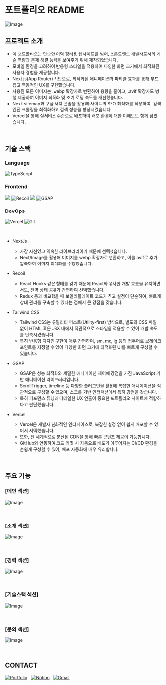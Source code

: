 # 포트폴리오 README

![Image](https://github.com/user-attachments/assets/43d8ad88-2294-499a-858e-222fb149196b)

## 프로젝트 소개

- 이 포트폴리오는 단순한 이력 정리용 웹사이트를 넘어, 프론트엔드 개발자로서의 기술 역량과 문제 해결 능력을 보여주기 위해 제작되었습니다.
- 모바일 환경을 고려하여 반응형 스타일을 적용하여 다양한 화면 크기에서 최적화된 사용자 경험을 제공합니다.
- Next.js(App Router) 기반으로, 최적화된 애니메이션과 파티클 효과를 통해 부드럽고 역동적인 UX를 구현했습니다.
- 사용된 모든 이미지는 .webp 확장자로 변환하여 용량을 줄이고, .avif 확장자도 병행 제공하여 이미지 최적화 및 초기 로딩 속도를 개선했습니다.
- Next-sitemap과 구글 서치 콘솔을 활용해 사이트의 SEO 최적화를 적용하여, 검색 엔진 크롤링을 최적화하고 검색 성능을 향상시켰습니다.
- Vercel을 통해 실서비스 수준으로 배포하여 배포 환경에 대한 이해도도 함께 담았습니다.

<br>

## 기술 스택
### Language
![TypeScript](https://img.shields.io/badge/typescript-%23007ACC.svg?style=for-the-badge&logo=typescript&logoColor=white)

### Frontend
<img src="https://img.shields.io/badge/Next-black?style=for-the-badge&logo=next.js&logoColor=white"> ![Recoil](https://img.shields.io/badge/recoil-3578E5.svg?style=for-the-badge&logo=recoil&logoColor=white) <img src="https://img.shields.io/badge/tailwindcss-%2338B2AC.svg?style=for-the-badge&logo=tailwind-css&logoColor=white"> ![GSAP](https://img.shields.io/badge/gsap-7CF66E.svg?style=for-the-badge&logo=gsap&logoColor=white)

### DevOps
![Vercel](https://img.shields.io/badge/vercel-%23000000.svg?style=for-the-badge&logo=vercel&logoColor=white) ![Git](https://img.shields.io/badge/git-%23F05033.svg?style=for-the-badge&logo=git&logoColor=white)

<br>

- NextJs
    - 가장 자신있고 익숙한 라이브러리이기 때문에 선택했습니다.
    - Next/Image를 활용해 이미지를 webp 확장자로 변환하고, 이를 avif로 추가 압축하여 이미지 최적화를 수행했습니다.
 
- Recoil
    - React Hooks 같은 형태를 갖기 때문에 React와 유사한 개발 흐름을 유지하면서도, 전역 상태 공유가 간편하여 선택했습니다.
    - Redux 등과 비교했을 때 보일러플레이트 코드가 적고 설정이 단순하여, 빠르게 상태 관리를 구축할 수 있다는 점에서 큰 강점을 갖습니다.
 
- Tailwind CSS
    - Tailwind CSS는 유틸리티 퍼스트(Utility-first) 방식으로, 별도의 CSS 파일 없이 HTML 혹은 JSX 내에서 직관적으로 스타일을 적용할 수 있어 개발 속도를 단축시켰습니다.
    - 특히 반응형 디자인 구현이 매우 간편하며, sm, md, lg 등의 접두어로 브레이크포인트를 지정할 수 있어 다양한 화면 크기에 최적화된 UI를 빠르게 구성할 수 있습니다.

- GSAP
    - GSAP은 성능 최적화와 세밀한 애니메이션 제어에 강점을 가진 JavaScript 기반 애니메이션 라이브러리입니다.
    - ScrollTrigger, timeline 등 다양한 플러그인을 활용해 복잡한 애니메이션을 직관적으로 구성할 수 있으며, 스크롤 기반 인터랙션에서 특히 강점을 갖습니다.
    - 특히 퍼포먼스 튜닝과 디테일한 UX 연출이 중요한 포트폴리오 사이트에 적합하다고 판단했습니다.

- Vercel
    - Vercel은 개발자 친화적인 인터페이스로, 복잡한 설정 없이 쉽게 배포할 수 있어서 서택했습니다.
    - 또한, 전 세계적으로 분산된 CDN을 통해 빠른 콘텐츠 제공이 가능합니다.
    - GitHub와 연동하여 코드 커밋 시 자동으로 배포가 이루어지는 CI/CD 환경을 손쉽게 구성할 수 있어, 배포 자동화에 매우 유리합니다.

<br>

## 주요 기능

### [메인 섹션]

![Image](https://github.com/user-attachments/assets/43d8ad88-2294-499a-858e-222fb149196b)

<br>

### [소개 섹션]

![Image](https://github.com/user-attachments/assets/e80021fb-67ae-45e1-bd8f-f3ca81bcf42e)

<br>

### [경력 섹션]

![Image](https://github.com/user-attachments/assets/683392c7-ab4b-4c29-9cba-6c542f6b8e49)

<br>

### [기술스택 섹션]

![Image](https://github.com/user-attachments/assets/a84a1c8d-4b69-447a-92bd-9f33c2cbd9da)

<br>

### [문의 섹션]

![Image](https://github.com/user-attachments/assets/076995f4-2ea0-409d-ad6f-6b0400fa8b6e)

<br>

## CONTACT
<a href="https://kaku-portfolio.info/">![Portfolio](https://img.shields.io/badge/Portfolio-%23000000.svg?style=for-the-badge&logo=firefox&logoColor=#FF7139)</a>&nbsp;&nbsp;
<a href="https://geode-divan-811.notion.site/a44da1efdf5b47ea8fe12a8f85b216ad" target="_blank">![Notion](https://img.shields.io/badge/Notion-%23000000.svg?style=for-the-badge&logo=notion&logoColor=white)</a>&nbsp;&nbsp;
<a href="mailto:seunghyeon9696@gmail.com">![Gmail](https://img.shields.io/badge/Email-D14836?style=for-the-badge&logo=gmail&logoColor=white)</a>

<br/>




